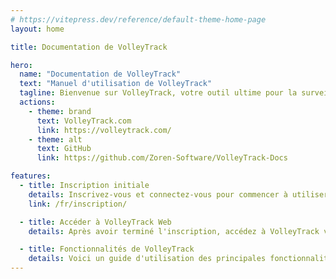 ```yaml
---
# https://vitepress.dev/reference/default-theme-home-page
layout: home

title: Documentation de VolleyTrack

hero:
  name: "Documentation de VolleyTrack"
  text: "Manuel d'utilisation de VolleyTrack"
  tagline: Bienvenue sur VolleyTrack, votre outil ultime pour la surveillance et la gestion des statistiques de volley-ball. Ce manuel vous guidera dans l'utilisation des principales fonctionnalités de l'outil.
  actions:
    - theme: brand
      text: VolleyTrack.com
      link: https://volleytrack.com/
    - theme: alt
      text: GitHub
      link: https://github.com/Zoren-Software/VolleyTrack-Docs

features:
  - title: Inscription initiale
    details: Inscrivez-vous et connectez-vous pour commencer à utiliser VolleyTrack.
    link: /fr/inscription/

  - title: Accéder à VolleyTrack Web
    details: Après avoir terminé l'inscription, accédez à VolleyTrack via votre navigateur.

  - title: Fonctionnalités de VolleyTrack
    details: Voici un guide d'utilisation des principales fonctionnalités de VolleyTrack.
---
```

